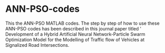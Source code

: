 # ANN-PSO-codes
This the ANN-PSO MATLAB codes.
The step by step of how to use these ANN-PSO codes has been described in this journal paper titled ' Development of a Hybrid Artificial Neural Network-Particle Swarm Optimization Model for the Modelling of Traffic flow of Vehicles at Signalized Road Intersections.
